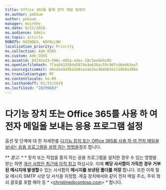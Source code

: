 ```yaml
---
title: Office 365를 통해 전자 메일 릴레이
ms.author: pebaum
author: pebaum
manager: mnirkhe
ms.date: 9/21/2018
ms.audience: Admin
ms.topic: article
ROBOTS: NOINDEX, NOFOLLOW
localization_priority: Priority
ms.collection: Adm_O365
ms.custom: Adm_O365
ms.assetid: 84191e23-496c-495a-a2ec-28c5ae0d4c0b
ms.openlocfilehash: 7faa043358da5874e3e630ac55c907cd6e663aaf
ms.sourcegitcommit: d6ea5e9458a2b8ceaab3ac4bd483e1130b9a398a
ms.translationtype: MT
ms.contentlocale: ko-KR
ms.lasthandoff: 01/15/2019
ms.locfileid: "28299683"
---
```

# <a name="set-up-a-multifunction-device-or-application-to-send-email-using-office-365"></a>다기능 장치 또는 Office 365를 사용 하 여 전자 메일을 보내는 응용 프로그램 설정

옵션 및 단계에 대 한 자세한를 [다기능 장치 또는 Office 365를 사용 하 여 전자 메일을 보내는 응용 프로그램을 설정 하는 방법을](https://support.office.com/article/69f58e99-c550-4274-ad18-c805d654b4c4)참조 합니다.
  
 ** *참고:* * * 장치 또는 작업을 중지 하는 응용 프로그램을 설치한 경우 수 있는 영향을 받는 하면 [개선 사항은 최근에 아직 참고](https://support.microsoft.com/help/4458479/) 하십시오. 이제 **해당 사서함이 가득찬 경우 거부 된 메시지에 발생할**수 있는 사서함의 **메시지를 보낸된 폴더를 저장** 합니다. 또한 이제 필요 메시지 SMTP 사양 당 서식을 지정할. 제출 장치에서와 같이 전자 메일 주소, 주위 꺾쇠 괄호를 포함 해야 등 * \<christine@contoso.com\> * 합니다. 
  

